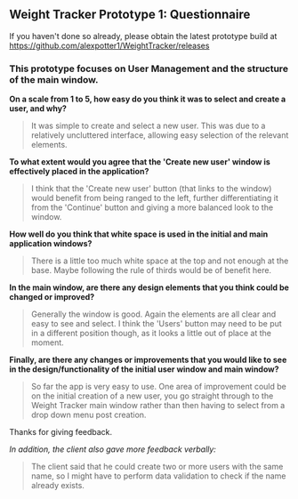 ## Weight Tracker Prototype 1: Questionnaire
If you haven't done so already, please obtain the latest prototype build at https://github.com/alexpotter1/WeightTracker/releases

### This prototype focuses on User Management and the structure of the main window.

**On a scale from 1 to 5, how easy do you think it was to select and create a user, and why?**

> It was simple to create and select a new user. This was due to a relatively uncluttered interface, allowing easy selection of the relevant elements.

**To what extent would you agree that the 'Create new user' window is effectively placed in the application?**

> I think that the 'Create new user' button (that links to the window) would benefit from being ranged to the left, further differentiating it from the 'Continue' button and giving a more balanced look to the window.

**How well do you think that white space is used in the initial and main application windows?**

> There is a little too much white space at the top and not enough at the base. Maybe following the rule of thirds would be of benefit here.

<div class="page-break"></div>


**In the main window, are there any design elements that you think could be changed or improved?**

> Generally the window is good. Again the elements are all clear and easy to see and select. I think the 'Users' button may need to be put in a different position though, as it looks a little out of place at the moment.

**Finally, are there any changes or improvements that you would like to see in the design/functionality of the initial user window and main window?**

> So far the app is very easy to use. One area of improvement could be on the initial creation of a new user, you go straight through to the Weight Tracker main window rather than then having to select from a drop down menu post creation.

Thanks for giving feedback.

*In addition, the client also gave more feedback verbally:*
> The client said that he could create two or more users with the same name, so I might have to perform data validation to check if the name already exists.

